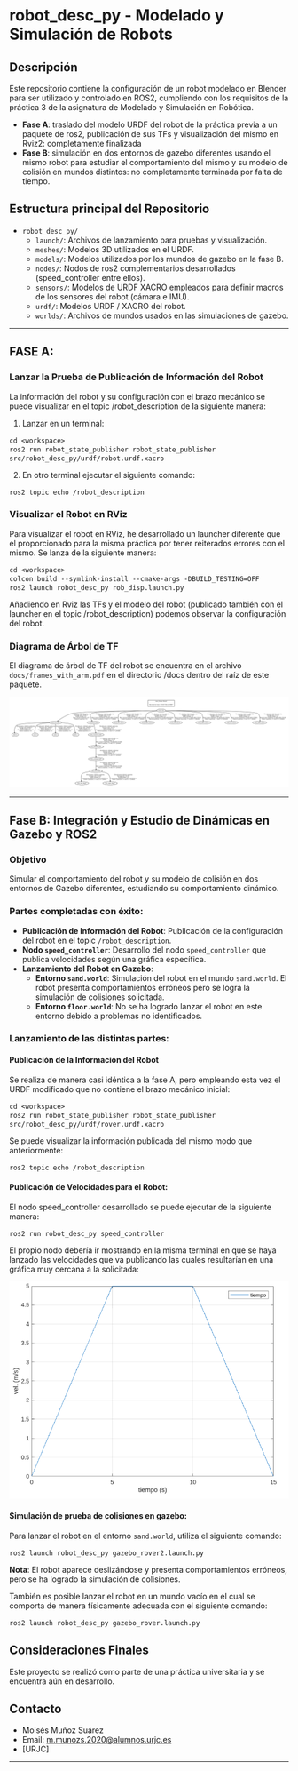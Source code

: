 # robot_desc_py - Modelado y Simulación de Robots

## Descripción

Este repositorio contiene la configuración de un robot modelado en Blender para ser utilizado y controlado en ROS2, cumpliendo con los requisitos de la práctica 3 de la asignatura de Modelado y Simulación en Robótica.
- **Fase A**: traslado del modelo URDF del robot de la práctica previa a un paquete de ros2, publicación de sus TFs y visualización del mismo en Rviz2: completamente finalizada
- **Fase B**: simulación en dos entornos de gazebo diferentes usando el mismo robot para estudiar el comportamiento del mismo y su modelo de colisión en mundos distintos: no completamente terminada por falta de tiempo.

## Estructura principal del Repositorio

- `robot_desc_py/`
  - `launch/`: Archivos de lanzamiento para pruebas y visualización.
  - `meshes/`: Modelos 3D utilizados en el URDF.
  - `models/`: Modelos utilizados por los mundos de gazebo en la fase B.
  - `nodes/`: Nodos de ros2 complementarios desarrollados (speed_controller entre ellos).
  - `sensors/`: Modelos de URDF XACRO empleados para definir macros de los sensores del robot (cámara e IMU).
  - `urdf/`: Modelos URDF / XACRO del robot.
  - `worlds/`: Archivos de mundos usados en las simulaciones de gazebo.

---

## FASE A:

### Lanzar la Prueba de Publicación de Información del Robot

La información del robot y su configuración con el brazo mecánico se puede visualizar en el topic /robot_description de la siguiente manera:

1. Lanzar en un terminal:

```
cd <workspace>
ros2 run robot_state_publisher robot_state_publisher src/robot_desc_py/urdf/robot.urdf.xacro
```
2. En otro terminal ejecutar el siguiente comando:
```
ros2 topic echo /robot_description
```

### Visualizar el Robot en RViz

Para visualizar el robot en RViz, he desarrollado un launcher diferente que el proporcionado para la misma práctica por tener reiterados errores con el mismo. Se lanza de la siguiente manera:

```
cd <workspace>
colcon build --symlink-install --cmake-args -DBUILD_TESTING=OFF
ros2 launch robot_desc_py rob_disp.launch.py
```
Añadiendo en Rviz las TFs y el modelo del robot (publicado también con el launcher en el topic /robot_description) podemos observar la configuración del robot.

### Diagrama de Árbol de TF

El diagrama de árbol de TF del robot se encuentra en el archivo `docs/frames_with_arm.pdf` en el directorio /docs dentro del raíz de este paquete.

![frames_with_arm](docs/frames_with_arm.png)

---

## Fase B: Integración y Estudio de Dinámicas en Gazebo y ROS2

### Objetivo

Simular el comportamiento del robot y su modelo de colisión en dos entornos de Gazebo diferentes, estudiando su comportamiento dinámico.

### Partes completadas con éxito:

- **Publicación de Información del Robot**: Publicación de la configuración del robot en el topic `/robot_description`.
- **Nodo `speed_controller`**: Desarrollo del nodo `speed_controller` que publica velocidades según una gráfica específica.
- **Lanzamiento del Robot en Gazebo**:
  - **Entorno `sand.world`**: Simulación del robot en el mundo `sand.world`. El robot presenta comportamientos erróneos pero se logra la simulación de colisiones solicitada.
  - **Entorno `floor.world`**: No se ha logrado lanzar el robot en este entorno debido a problemas no identificados.

### Lanzamiento de las distintas partes:

#### Publicación de la Información del Robot

Se realiza de manera casi idéntica a la fase A, pero empleando esta vez el URDF modificado que no contiene el brazo mecánico inicial:
```
cd <workspace>
ros2 run robot_state_publisher robot_state_publisher src/robot_desc_py/urdf/rover.urdf.xacro
```
Se puede visualizar la información publicada del mismo modo que anteriormente:
```
ros2 topic echo /robot_description
```

#### Publicación de Velocidades para el Robot:

El nodo speed_controller desarrollado se puede ejecutar de la siguiente manera:
```
ros2 run robot_desc_py speed_controller
```
El propio nodo debería ir mostrando en la misma terminal en que se haya lanzado las velocidades que va publicando las cuales resultarían en una gráfica muy cercana a la solicitada:

![graphic_velocity](docs/velocities_graph.png)

#### Simulación de prueba de colisiones en gazebo:

Para lanzar el robot en el entorno `sand.world`, utiliza el siguiente comando:

```
ros2 launch robot_desc_py gazebo_rover2.launch.py
```

**Nota**: El robot aparece deslizándose y presenta comportamientos erróneos, pero se ha logrado la simulación de colisiones.

También es posible lanzar el robot en un mundo vacío en el cual se comporta de manera físicamente adecuada con el siguiente comando:
```
ros2 launch robot_desc_py gazebo_rover.launch.py
```

## Consideraciones Finales

Este proyecto se realizó como parte de una práctica universitaria y se encuentra aún en desarrollo.

## Contacto

- Moisés Muñoz Suárez
- Email: [m.munozs.2020@alumnos.urjc.es](mailto:m.munozs.2020@alumnos.urjc.es)
- [URJC]

---